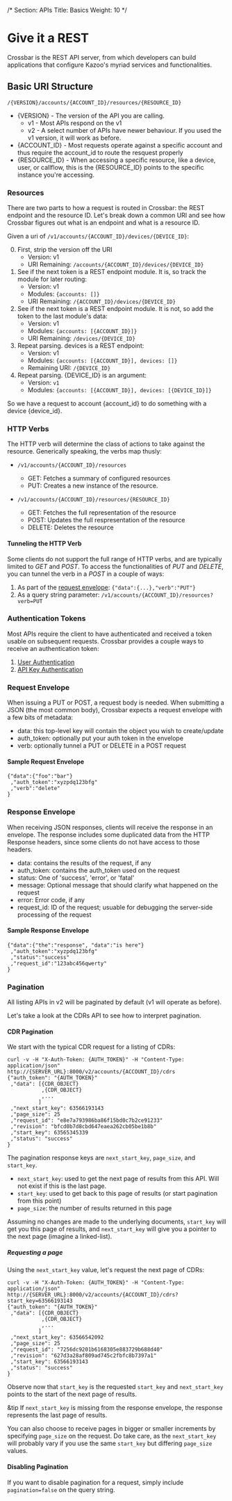 /*
Section: APIs
Title: Basics
Weight: 10
*/

# Give it a REST

Crossbar is the REST API server, from which developers can build applications that configure Kazoo's myriad services and functionalities.

## Basic URI Structure

    /{VERSION}/accounts/{ACCOUNT_ID}/resources/{RESOURCE_ID}

* {VERSION} - The version of the API you are calling.
    * v1 - Most APIs respond on the v1
    * v2 - A select number of APIs have newer behaviour. If you used the v1 version, it will work as before.
* {ACCOUNT\_ID} - Most requests operate against a specific account and thus require the account_id to route the resquest properly
* {RESOURCE\_ID} - When accessing a specific resource, like a device, user, or callflow, this is the {RESOURCE\_ID} points to the specific instance you're accessing.

### Resources

There are two parts to how a request is routed in Crossbar: the REST endpoint and the resource ID. Let's break down a common URI and see how Crossbar figures out what is an endpoint and what is a resource ID.

Given a uri of `/v1/accounts/{ACCOUNT_ID}/devices/{DEVICE_ID}`:

0. First, strip the version off the URI
    * Version: v1
    * URI Remaining: `/accounts/{ACCOUNT_ID}/devices/{DEVICE_ID}`
1. See if the next token is a REST endpoint module. It is, so track the module for later routing:
    * Version: v1
    * Modules: `{accounts: []}`
    * URI Remaining: `/{ACCOUNT_ID}/devices/{DEVICE_ID}`
2. See if the next token is a REST endpoint module. It is not, so add the token to the last module's data:
    * Version: v1
    * Modules: `{accounts: [{ACCOUNT_ID}]}`
    * URI Remaining: `/devices/{DEVICE_ID}`
3. Repeat parsing. devices is a REST endpoint:
    * Version: v1
    * Modules: `{accounts: [{ACCOUNT_ID}], devices: []}`
    * Remaining URI: `/{DEVICE_ID}`
4. Repeat parsing. {DEVICE_ID} is an argument:
    * Version: `v1`
    * Modules: `{accounts: [{ACCOUNT_ID}], devices: [{DEVICE_ID}]}`

So we have a request to account {account\_id} to do something with a device {device\_id}.

### HTTP Verbs

The HTTP verb will determine the class of actions to take against the resource. Generically speaking, the verbs map thusly:

* `/v1/accounts/{ACCOUNT_ID}/resources`
    * GET: Fetches a summary of configured resources
    * PUT: Creates a new instance of the resource.

* `/v1/accounts/{ACCOUNT_ID}/resources/{RESOURCE_ID}`
    * GET: Fetches the full representation of the resource
    * POST: Updates the full respresentation of the resource
    * DELETE: Deletes the resource

#### Tunneling the HTTP Verb

Some clients do not support the full range of HTTP verbs, and are typically limited to *GET* and *POST*. To access the functionalities of *PUT* and *DELETE*, you can tunnel the verb in a *POST* in a couple of ways:

1. As part of the [request envelope](#request_envelope): `{"data":{...},"verb":"PUT"}`
1. As a query string parameter: `/v1/accounts/{ACCOUNT_ID}/resources?verb=PUT`

### Authentication Tokens

Most APIs require the client to have authenticated and received a token usable on subsequent requests. Crossbar provides a couple ways to receive an authentication token:

1. [User Authentication](./user_authentication)
2. [API Key Authentication](./api_authentication)

<a name="request_envelope"></a>
### Request Envelope

When issuing a PUT or POST, a request body is needed. When submitting a JSON (the most common body), Crossbar expects a request envelope with a few bits of metadata:

* data: this top-level key will contain the object you wish to create/update
* auth_token: optionally put your auth token in the envelope
* verb: optionally tunnel a PUT or DELETE in a POST request

#### Sample Request Envelope

    {"data":{"foo":"bar"}
     ,"auth_token":"xyzpdq123bfg"
     ,"verb":"delete"
    }

### Response Envelope

When receiving JSON responses, clients will receive the response in an envelope. The response includes some duplicated data from the HTTP Response headers, since some clients do not have access to those headers.

* data: contains the results of the request, if any
* auth\_token: contains the auth\_token used on the request
* status: One of 'success', 'error', or 'fatal'
* message: Optional message that should clarify what happened on the request
* error: Error code, if any
* request_id: ID of the request; usuable for debugging the server-side processing of the request

#### Sample Response Envelope

    {"data":{"the":"response", "data":"is here"}
     ,"auth_token":"xyzpdq123bfg"
     ,"status":"success"
     ,"request_id":"123abc456qwerty"
    }

### Pagination

All listing APIs in v2 will be paginated by default (v1 will operate as before).

Let's take a look at the CDRs API to see how to interpret pagination.

#### CDR Pagination

We start with the typical CDR request for a listing of CDRs:

    curl -v -H "X-Auth-Token: {AUTH_TOKEN}" -H "Content-Type: application/json" http://{SERVER_URL}:8000/v2/accounts/{ACCOUNT_ID}/cdrs
    {"auth_token": "{AUTH_TOKEN}"
     ,"data": [{CDR_OBJECT}
               ,{CDR_OBJECT}
               ,...
              ]
     ,"next_start_key": 63566193143
     ,"page_size": 25
     ,"request_id": "e8e7a793986ba86f15bd0c7b2ce91233"
     ,"revision": "bfcd0b7d8cbd647eaea262cb05be1b8b"
     ,"start_key": 63565345339
     ,"status": "success"
    }

The pagination response keys are `next_start_key`, `page_size`, and `start_key`.

* `next_start_key`: used to get the next page of results from this API. Will not exist if this is the last page.
* `start_key`: used to get back to this page of results (or start pagination from this point)
* `page_size`: the number of results returned in this page

Assuming no changes are made to the underlying documents, `start_key` will get you this page of results, and `next_start_key` will give you a pointer to the next page (imagine a linked-list).

##### Requesting a page

Using the `next_start_key` value, let's request the next page of CDRs:

    curl -v -H "X-Auth-Token: {AUTH_TOKEN}" -H "Content-Type: application/json" http://{SERVER_URL}:8000/v2/accounts/{ACCOUNT_ID}/cdrs?start_key=63566193143
    {"auth_token": "{AUTH_TOKEN}"
     ,"data": [{CDR_OBJECT}
               ,{CDR_OBJECT}
               ,...
              ]
     ,"next_start_key": 63566542092
     ,"page_size": 25
     ,"request_id": "7256dc9201b6168305e883729b688d40"
     ,"revision": "627d3a28af809ad745c2fbfc8b7397a1"
     ,"start_key": 63566193143
     ,"status": "success"
    }

Observe now that `start_key` is the requested `start_key` and `next_start_key` points to the start of the next page of results.

&tip If `next_start_key` is missing from the response envelope, the response represents the last page of results.

You can also choose to receive pages in bigger or smaller increments by specifying `page_size` on the request. Do take care, as the `next_start_key` will probably vary if you use the same `start_key` but differing `page_size` values.

#### Disabling Pagination

If you want to disable pagination for a request, simply include `pagination=false` on the query string.
